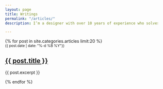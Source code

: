 ```yaml
---
layout: page
title: Writings
permalink: "/articles/"
description: I’m a designer with over 10 years of experience who solves challenges through design thinking and these are my thoughts on various subjects.

---
```

<div>
{% for post in site.categories.articles limit:20 %}
        <article class="selected-article--card">
          <div class="selected-article--content">
            <span class="date"><small>{{ post.date | date: "%-d %B %Y"}}</small></span>
            <h2><a class=" " href="{{ post.url }}">{{ post.title }}</a></h2>
            <p>{{ post.excerpt }}</p>
          </div>
      </article>
{% endfor %}
</div>
